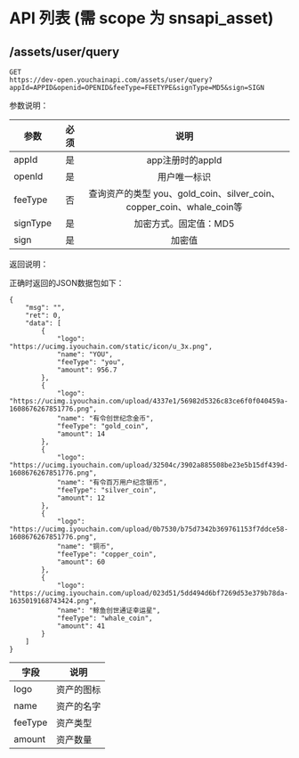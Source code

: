 
# API 列表 (需 scope 为 snsapi_asset)

## /assets/user/query

```
GET
https://dev-open.youchainapi.com/assets/user/query?appId=APPID&openid=OPENID&feeType=FEETYPE&signType=MD5&sign=SIGN
```

参数说明：

| 参数        | 必须    |  说明  |
| --------   | -----:   | :----: |
| appId        | 是      |  app注册时的appId  |
| openId        | 是     |  用户唯一标识    |
| feeType      | 否    |  查询资产的类型  you、gold_coin、silver_coin、copper_coin、whale_coin等 |
| signType      | 是    |  加密方式。固定值：MD5    |
| sign      | 是    |  加密值    |

返回说明：

正确时返回的JSON数据包如下：

```
{
    "msg": "",
    "ret": 0,
    "data": [
        {
            "logo": "https://ucimg.iyouchain.com/static/icon/u_3x.png",
            "name": "YOU",
            "feeType": "you",
            "amount": 956.7
        },
        {
            "logo": "https://ucimg.iyouchain.com/upload/4337e1/56982d5326c83ce6f0f040459a-1608676267851776.png",
            "name": "有令创世纪念金币",
            "feeType": "gold_coin",
            "amount": 14
        },
        {
            "logo": "https://ucimg.iyouchain.com/upload/32504c/3902a885508be23e5b15df439d-1608676267851776.png",
            "name": "有令百万用户纪念银币",
            "feeType": "silver_coin",
            "amount": 12
        },
        {
            "logo": "https://ucimg.iyouchain.com/upload/0b7530/b75d7342b369761153f7ddce58-1608676267851776.png",
            "name": "铜币",
            "feeType": "copper_coin",
            "amount": 60
        },
        {
            "logo": "https://ucimg.iyouchain.com/upload/023d51/5dd494d6bf7269d53e379b78da-1635019168743424.png",
            "name": "鲸鱼创世通证幸运星",
            "feeType": "whale_coin",
            "amount": 41
        }
    ]
}
```

|字段|说明|
| --- | --- |
|logo|资产的图标|
|name|资产的名字|
|feeType|资产类型|
|amount	|资产数量|

